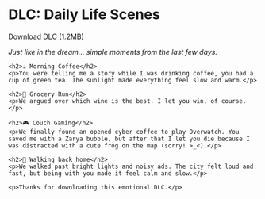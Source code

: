 <!DOCTYPE html>
<html lang="en">
<head>
    <meta charset="UTF-8">
    <title>DLC: Daily Life Scenes</title>
</head>
<body>
    <h1>DLC: Daily Life Scenes</h1>
    <p><a href="#">Download DLC (1.2MB)</a></p>
    <p><em>Just like in the dream... simple moments from the last few days.</em></p>

    <h2>☕ Morning Coffee</h2>
    <p>You were telling me a story while I was drinking coffee, you had a cup of green tea. The sunlight made everything feel slow and warm.</p>

    <h2>🛒 Grocery Run</h2>
    <p>We argued over which wine is the best. I let you win, of course.</p>

    <h2>🎮 Couch Gaming</h2>
    <p>We finally found an opened cyber coffee to play Overwatch. You saved me with a Zarya bubble, but after that I let you die because I was distracted with a cute frog on the map (sorry! >_<).</p>

    <h2>🌆 Walking back home</h2>
    <p>We walked past bright lights and noisy ads. The city felt loud and fast, but being with you made it feel calm and slow.</p>

    <p>Thanks for downloading this emotional DLC.</p>
</body>
</html>
